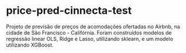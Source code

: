 # price-pred-cinnecta-test
Projeto de previsão de preços de acomodações ofertadas no Airbnb, na cidade de São Francisco - Califórnia. Foram construídos modelos de regressão linear OLS, Ridge e Lasso, utilizando sklearn, e um modelo utilizando XGBoost.
